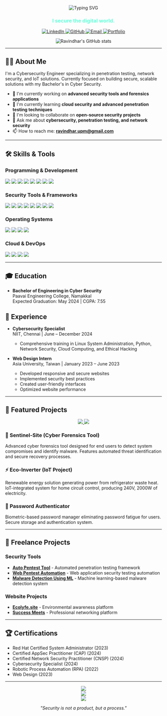 <div align="center">
  <img src="https://readme-typing-svg.herokuapp.com?font=Fira+Code&size=32&duration=3000&pause=1000&color=64FFDA&center=true&vCenter=true&width=600&lines=Hello!+I'm+Ravindhar+V;Cybersecurity+Engineer;Penetration+Tester;Security+Researcher" alt="Typing SVG" />
</div>

<h3 align="center" style="color:#64FFDA;">I secure the digital world.</h3>

<p align="center">
  <a href="https://linkedin.com/in/ravindhar-cy" target="_blank">
    <img src="https://img.shields.io/badge/-LinkedIn-0077B5?style=for-the-badge&logo=linkedin&logoColor=white" alt="LinkedIn"/>
  </a>
  <a href="https://github.com/RavindharCYS" target="_blank">
    <img src="https://img.shields.io/badge/-GitHub-181717?style=for-the-badge&logo=github&logoColor=white" alt="GitHub"/>
  </a>
  <a href="mailto:ravindhar.upm@gmail.com">
    <img src="https://img.shields.io/badge/-Email-D14836?style=for-the-badge&logo=gmail&logoColor=white" alt="Email"/>
  </a>
  <a href="https://ravindharcys.github.io/Portfolio/" target="_blank">
    <img src="https://img.shields.io/badge/-Portfolio-64FFDA?style=for-the-badge&logo=google-chrome&logoColor=000000" alt="Portfolio"/>
  </a>
</p>

<div align="center">
  <img src="https://github-readme-stats.vercel.app/api?username=ravindharcys&show_icons=true&theme=tokyonight&hide_border=true&bg_color=0a192f&title_color=64ffda&icon_color=64ffda&text_color=ccd6f6" alt="Ravindhar's GitHub stats" />
</div>

<hr>

## 👨‍💻 About Me

I'm a Cybersecurity Engineer specializing in penetration testing, network security, and IoT solutions. Currently focused on building secure, scalable solutions with my Bachelor's in Cyber Security.

- 🔭 I'm currently working on **advanced security tools and forensics applications**
- 🌱 I'm currently learning **cloud security and advanced penetration testing techniques**
- 👯 I'm looking to collaborate on **open-source security projects**
- 💬 Ask me about **cybersecurity, penetration testing, and network security**
- 📫 How to reach me: **ravindhar.upm@gmail.com**

<hr>

## 🛠️ Skills & Tools

<h3>Programming & Development</h3>
<p align="left">
  <img src="https://img.shields.io/badge/-Python-3776AB?style=for-the-badge&logo=python&logoColor=white" />
  <img src="https://img.shields.io/badge/-Java-007396?style=for-the-badge&logo=java&logoColor=white" />
  <img src="https://img.shields.io/badge/-C++-00599C?style=for-the-badge&logo=cplusplus&logoColor=white" />
  <img src="https://img.shields.io/badge/-JavaScript-F7DF1E?style=for-the-badge&logo=javascript&logoColor=black" />
  <img src="https://img.shields.io/badge/-HTML5-E34F26?style=for-the-badge&logo=html5&logoColor=white" />
  <img src="https://img.shields.io/badge/-CSS3-1572B6?style=for-the-badge&logo=css3&logoColor=white" />
  <img src="https://img.shields.io/badge/-PHP-777BB4?style=for-the-badge&logo=php&logoColor=white" />
  <img src="https://img.shields.io/badge/-SQL-4479A1?style=for-the-badge&logo=mysql&logoColor=white" />
</p>

<h3>Security Tools & Frameworks</h3>
<p align="left">
  <img src="https://img.shields.io/badge/-Wireshark-1679A7?style=for-the-badge&logo=wireshark&logoColor=white" />
  <img src="https://img.shields.io/badge/-Metasploit-E34F26?style=for-the-badge&logo=metasploit&logoColor=white" />
  <img src="https://img.shields.io/badge/-Burp_Suite-FF6347?style=for-the-badge&logo=burp-suite&logoColor=white" />
  <img src="https://img.shields.io/badge/-John_the_Ripper-7D4698?style=for-the-badge&logo=john-the-ripper&logoColor=white" />
  <img src="https://img.shields.io/badge/-Hydra-43B02A?style=for-the-badge&logo=hydra&logoColor=white" />
  <img src="https://img.shields.io/badge/-OWASP_ZAP-58B535?style=for-the-badge&logo=owasp&logoColor=white" />
  <img src="https://img.shields.io/badge/-Nmap-5391FE?style=for-the-badge&logo=nmap&logoColor=white" />
  <img src="https://img.shields.io/badge/-Wazuh-1E88E5?style=for-the-badge&logo=wazuh&logoColor=white" />
</p>

<h3>Operating Systems</h3>
<p align="left">
  <img src="https://img.shields.io/badge/-Kali_Linux-557C94?style=for-the-badge&logo=kali-linux&logoColor=white" />
  <img src="https://img.shields.io/badge/-Ubuntu-E95420?style=for-the-badge&logo=ubuntu&logoColor=white" />
  <img src="https://img.shields.io/badge/-Windows-0078D6?style=for-the-badge&logo=windows&logoColor=white" />
  <img src="https://img.shields.io/badge/-MacOS-000000?style=for-the-badge&logo=apple&logoColor=white" />
</p>

<h3>Cloud & DevOps</h3>
<p align="left">
  <img src="https://img.shields.io/badge/-AWS-232F3E?style=for-the-badge&logo=amazon-aws&logoColor=white" />
  <img src="https://img.shields.io/badge/-Docker-2496ED?style=for-the-badge&logo=docker&logoColor=white" />
  <img src="https://img.shields.io/badge/-Hyper_V-0078D7?style=for-the-badge&logo=microsoft&logoColor=white" />
  <img src="https://img.shields.io/badge/-Zabbix-F05032?style=for-the-badge&logo=zabbix&logoColor=white" />
</p>

<hr>

## 🎓 Education

- **Bachelor of Engineering in Cyber Security**  
  Paavai Engineering College, Namakkal  
  Expected Graduation: May 2024 | CGPA: 7.55

## 💼 Experience

- **Cybersecurity Specialist**  
  NIIT, Chennai | June – December 2024
  - Comprehensive training in Linux System Administration, Python, Network Security, Cloud Computing, and Ethical Hacking

- **Web Design Intern**  
  Asia University, Taiwan | January 2023 – June 2023
  - Developed responsive and secure websites
  - Implemented security best practices
  - Created user-friendly interfaces
  - Optimized website performance

<hr>

## 🚀 Featured Projects

<div align="center">
  <a href="https://github.com/ravindharcys/sentinel-site">
    <img src="https://github-readme-stats.vercel.app/api/pin/?username=ravindharcys&repo=sentinel-site&theme=tokyonight&hide_border=true&bg_color=0a192f&title_color=64ffda&icon_color=64ffda&text_color=ccd6f6" />
  </a>
  <a href="https://github.com/ravindharcys/eco-inverter">
    <img src="https://github-readme-stats.vercel.app/api/pin/?username=ravindharcys&repo=eco-inverter&theme=tokyonight&hide_border=true&bg_color=0a192f&title_color=64ffda&icon_color=64ffda&text_color=ccd6f6" />
  </a>
</div>

### 🔐 Sentinel-Site (Cyber Forensics Tool)
Advanced cyber forensics tool designed for end users to detect system compromises and identify malware. Features automated threat identification and secure recovery processes.

### ⚡ Eco-Inverter (IoT Project)
Renewable energy solution generating power from refrigerator waste heat. IoT-integrated system for home circuit control, producing 240V, 2000W of electricity.

### 🔑 Password Authenticator
Biometric-based password manager eliminating password fatigue for users. Secure storage and authentication system.

<hr>

## 🔧 Freelance Projects

### Security Tools
- **[Auto Pentest Tool](https://github.com/RavindharCYS/Auto_PenTest_Tool)** - Automated penetration testing framework
- **[Web Pentest Automation](https://github.com/RavindharCYS/Web_PenTest_Automation)** - Web application security testing automation
- **[Malware Detection Using ML](https://github.com/RavindharCYS/Malware-Detection-Using-ML)** - Machine learning-based malware detection system

### Website Projects
- **[Ecolyfe.site](https://ecolyfe.site/)** - Environmental awareness platform
- **[Success Meets](https://ravindharcys.github.io/Project_in_development/)** - Professional networking platform

<hr>

## 🏆 Certifications
- Red Hat Certified System Administrator (2023)
- Certified AppSec Practitioner (CAP) (2024)
- Certified Network Security Practitioner (CNSP) (2024)
- Cybersecurity Specialist (2024)
- Robotic Process Automation (RPA) (2022)
- Web Design (2023)

<hr>

<div align="center">
  <img src="https://github-profile-trophy.vercel.app/?username=ravindharcys&theme=nord&column=7&no-frame=true&no-bg=true" />
</div>

<div align="center">
  <img src="https://github-readme-streak-stats.herokuapp.com/?user=ravindharcys&theme=tokyonight&hide_border=true&background=0a192f&stroke=64ffda&ring=64ffda&fire=64ffda&currStreakNum=ccd6f6&sideNums=ccd6f6&currStreakLabel=64ffda&sideLabels=64ffda&dates=ccd6f6" />
</div>

<div align="center">
  <img src="https://komarev.com/ghpvc/?username=ravindharcys&color=64ffda&style=flat-square&label=Profile+Views" />
</div>

<div align="center">
  <p><em>"Security is not a product, but a process."</em></p>
</div>

